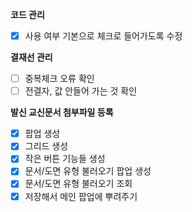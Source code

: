**코드 관리**

- [x]  사용 여부 기본으로 체크로 들어가도록 수정

**결재선 관리**

- [ ]  중복체크 오류 확인
- [ ]  전결자, 값 안들어 가는 것 확인

**발신 교신문서 첨부파일 등록**

- [x]  팝업 생성
- [x]  그리드 생성
- [x]  작은 버튼 기능들 생성
- [x]  문서/도면 유형 불러오기 팝업 생성
- [x]  문서/도면 유형 불러오기 조회
- [x]  저장해서 메인 팝업에 뿌려주기
